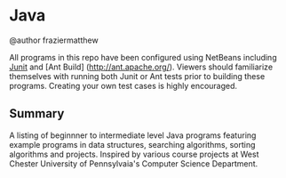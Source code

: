 # Java

@author fraziermatthew

All programs in this repo have been configured using NetBeans including [Junit](http://junit.org/junit5/) and [Ant Build] (http://ant.apache.org/). Viewers should familiarize themselves with running both Junit or Ant tests prior to building these programs. Creating your own test cases is highly encouraged. 

## Summary
A listing of beginnner to intermediate level Java programs featuring example programs in data structures, searching algorithms, sorting algorithms and projects. Inspired by various course projects at West Chester University of Pennsylvaia's Computer Science Department.

